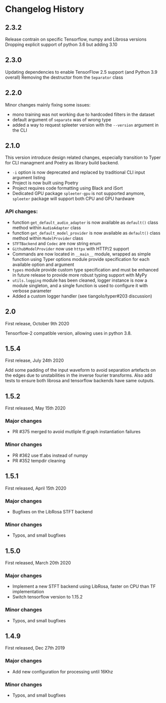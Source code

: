 # Changelog History

## 2.3.2

Release contrain on specific Tensorflow, numpy and Librosa versions
Dropping explicit support of python 3.6 but adding 3.10
## 2.3.0

Updating dependencies to enable TensorFlow 2.5 support (and Python 3.9 overall)
Removing the destructor from the `Separator` class

## 2.2.0

Minor changes mainly fixing some issues:
* mono training was not working due to hardcoded filters in the dataset
* default argument of `separate` was of wrong type
* added a way to request spleeter version with the `--version` argument in the CLI

## 2.1.0

This version introduce design related changes, especially transition to Typer for CLI managment and Poetry as
library build backend.

* `-i` option is now deprecated and replaced by traditional CLI input argument listing
* Project is now built using Poetry
* Project requires code formatting using Black and iSort
* Dedicated GPU package `spleeter-gpu` is not supported anymore, `spleeter` package will support both CPU and GPU hardware

### API changes:

* function `get_default_audio_adapter` is now available as `default()` class method within `AudioAdapter` class
* function `get_default_model_provider` is now available as `default()` class method within `ModelProvider` class
* `STFTBackend` and `Codec` are now string enum
* `GithubModelProvider` now use `httpx` with HTTP/2 support
* Commands are now located in `__main__` module, wrapped as simple function using Typer options module provide specification for each available option and argument
* `types` module provide custom type specification and must be enhanced in future release to provide more robust typing support with MyPy
* `utils.logging` module has been cleaned, logger instance is now a module singleton, and a single function is used to configure it with verbose parameter
* Added a custom logger handler (see tiangolo/typer#203 discussion)


## 2.0

First release, October 9th 2020

Tensorflow-2 compatible version, allowing uses in python 3.8.

## 1.5.4

First release, July 24th 2020

Add some padding of the input waveform to avoid separation artefacts on the edges due to unstabilities in the inverse fourier transforms.
Also add tests to ensure both librosa and tensorflow backends have same outputs.

## 1.5.2

First released, May 15th 2020

### Major changes

* PR #375 merged to avoid mutliple tf.graph instantiation failures

### Minor changes

* PR #362 use tf.abs instead of numpy
* PR #352 tempdir cleaning


## 1.5.1

First released, April 15th 2020

### Major changes

* Bugfixes on the LibRosa STFT backend

### Minor changes

* Typos, and small bugfixes

## 1.5.0

First released, March 20th 2020

### Major changes

* Implement a new STFT backend using LibRosa, faster on CPU than TF implementation
* Switch tensorflow version to 1.15.2

### Minor changes

* Typos, and small bugfixes

## 1.4.9

First released, Dec 27th 2019

### Major changes

* Add new configuration for processing until 16Khz

### Minor changes

* Typos, and small bugfixes
